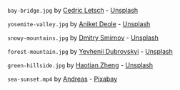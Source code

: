 `bay-bridge.jpg` by [Cedric Letsch](https://unsplash.com/@cedricletsch) - [Unsplash](https://unsplash.com/photos/raNGlrn5JRI)

`yosemite-valley.jpg` by [Aniket Deole](https://unsplash.com/@anik3t) - [Unsplash](https://unsplash.com/photos/M6XC789HLe8)

`snowy-mountains.jpg` by [Dmitry Smirnov](https://unsplash.com/@sdv010) - [Unsplash](https://unsplash.com/photos/Mhh9x_DekCE)

`forest-mountain.jpg` by [Yevhenii Dubrovskyi](https://unsplash.com/@dbr0vskyi) - [Unsplash](https://unsplash.com/photos/fGyFiV_Yobw)

`green-hillside.jpg` by [Haotian Zheng](https://unsplash.com/@justzht) - [Unsplash](https://unsplash.com/photos/ePY52Jm5yOM)

`sea-sunset.mp4` by [Andreas](https://pixabay.com/users/adege-4994132) - [Pixabay](https://pixabay.com/videos/sunset-sea-sun-evening-atmosphere-153976)